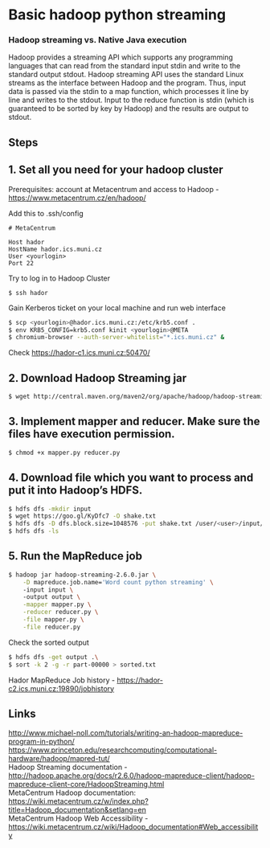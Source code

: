 # Basic hadoop python streaming

### Hadoop streaming vs. Native Java execution
 
Hadoop provides a streaming API which supports any programming languages that can read from the standard input stdin and write to the standard output stdout.
Hadoop streaming API uses the standard Linux streams as the interface between Hadoop and the program. 
Thus, input data is passed via the stdin to a map function, which processes it line by line and writes to the stdout. 
Input to the reduce function is stdin (which is guaranteed to be sorted by key by Hadoop) and the results are output to stdout.

## Steps

## 1. Set all you need for your hadoop cluster
Prerequisites: account at Metacentrum and access to Hadoop - https://www.metacentrum.cz/en/hadoop/

Add this to .ssh/config
```
# MetaCentrum

Host hador
HostName hador.ics.muni.cz
User <yourlogin>
Port 22
```

Try to log in to Hadoop Cluster
```
$ ssh hador
```


Gain Kerberos ticket on your local machine and run web interface
```sh
$ scp <yourlogin>@hador.ics.muni.cz:/etc/krb5.conf .
$ env KRB5_CONFIG=krb5.conf kinit <yourlogin>@META
$ chromium-browser --auth-server-whitelist="*.ics.muni.cz" &
```

Check https://hador-c1.ics.muni.cz:50470/  


## 2. Download Hadoop Streaming jar
```sh
$ wget http://central.maven.org/maven2/org/apache/hadoop/hadoop-streaming/2.6.0/hadoop-streaming-2.6.0.jar
```

## 3. Implement mapper and reducer. Make sure the files have execution permission.
```sh
$ chmod +x mapper.py reducer.py
```

## 4. Download file which you want to process and put it into Hadoop’s HDFS.
```sh
$ hdfs dfs -mkdir input
$ wget https://goo.gl/KyDfc7 -O shake.txt
$ hdfs dfs -D dfs.block.size=1048576 -put shake.txt /user/<user>/input/shake.txt
$ hdfs dfs -ls
```

## 5. Run the MapReduce job
```sh
$ hadoop jar hadoop-streaming-2.6.0.jar \
    -D mapreduce.job.name='Word count python streaming' \ 
    -input input \ 
    -output output \
    -mapper mapper.py \
    -reducer reducer.py \
    -file mapper.py \
    -file reducer.py 
```

Check the sorted output
```sh
$ hdfs dfs -get output .\
$ sort -k 2 -g -r part-00000 > sorted.txt
```

Hador MapReduce Job history - https://hador-c2.ics.muni.cz:19890/jobhistory

## Links
http://www.michael-noll.com/tutorials/writing-an-hadoop-mapreduce-program-in-python/  
https://www.princeton.edu/researchcomputing/computational-hardware/hadoop/mapred-tut/  
Hadoop Streaming documentation - http://hadoop.apache.org/docs/r2.6.0/hadoop-mapreduce-client/hadoop-mapreduce-client-core/HadoopStreaming.html  
MetaCentrum Hadoop documentation: https://wiki.metacentrum.cz/w/index.php?title=Hadoop_documentation&setlang=en  
MetaCentrum Hadoop Web Accessibility - https://wiki.metacentrum.cz/wiki/Hadoop_documentation#Web_accessibility   